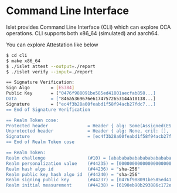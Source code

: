 # Command Line Interface
Islet provides Command Line Interface (CLI) which can explore CCA operations.
CLI supports both x86_64 (simulated) and aarch64.

You can explore Attestation like below
```sh
$ cd cli
$ make x86_64
$ ./islet attest --output=./report
$ ./islet verify --input=./report

== Signature Verification:
Sign Algo        = [ES384]
Public Key       = ["0476f988091be585ed41801aecfab858...]
Data             = ["846a5369676e61747572653144a10138...]
Signature        = ["ec4f3b28a00feabd1f58f94acb27fdc7...]
== End of Signature Verification

== Realm Token cose:
Protected header               = Header { alg: Some(Assigned(ES
Unprotected header             = Header { alg: None, crit: [],
Signature                      = [ec4f3b28a00feabd1f58f94acb27f
== End of Realm Token cose

== Realm Token:
Realm challenge                (#10) = [abababababababababababa
Realm personalization value    (#44235) = [00000000000000000000
Realm hash algo id             (#44236) = "sha-256"
Realm public key hash algo id  (#44240) = "sha-256"
Realm signing public key       (#44237) = [0476f988091be585ed41
Realm initial measurement      (#44238) = [6190eb90b293886c172e
```

